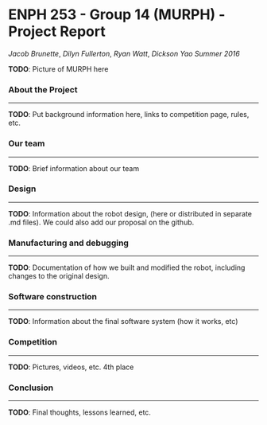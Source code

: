 # ENPH 253 - Group 14 (MURPH) - Project Report
*Jacob Brunette*, *Dilyn Fullerton*, *Ryan Watt*, *Dickson Yao*
*Summer 2016*

**TODO**: Picture of MURPH here

### About the Project
---
**TODO**: Put background information here, links to competition page,
rules, etc.

### Our team
---
**TODO**: Brief information about our team

### Design
---
**TODO**: Information about the robot design, (here or distributed in
separate .md files). We could also add our proposal on the github.

### Manufacturing and debugging
---
**TODO**: Documentation of how we built and modified the robot,
including changes to the original design.

### Software construction
---
**TODO**: Information about the final software system (how it works, etc)

### Competition
---
**TODO**: Pictures, videos, etc. 4th place

### Conclusion
---
**TODO**: Final thoughts, lessons learned, etc. 
